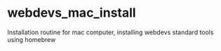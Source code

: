 # webdevs_mac_install
Installation routine for mac computer, installing webdevs standard tools using homebrew
